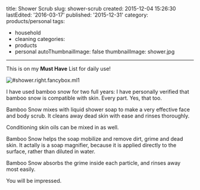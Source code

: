 title: Shower Scrub
slug: shower-scrub
created: 2015-12-04 15:26:30
lastEdited: '2016-03-17'
published: '2015-12-31'
category: products/personal
tags:
  - household
  - cleaning
categories:
  - products
  - personal
autoThumbnailImage: false
thumbnailImage: shower.jpg
---
This is on my **Must Have** List for daily use!
<!-- more -->
![#shower.right.fancybox.ml1](@pathToMe/shower.jpg "Scrub-a-dub clean")

I have used bamboo snow for two full years:  I have personally verified that bamboo snow is compatible with skin.  Every part.  Yes, that too.

Bamboo Snow mixes with liquid shower soap to make a very effective face and body scrub.  It cleans away dead skin with ease and rinses thoroughly.

Conditioning skin oils can be mixed in as well.

Bamboo Snow helps the soap mobilize and remove dirt, grime and dead skin.  It actally is a soap magnifier, because it is applied directly to the surface, rather than diluted in water.

Bamboo Snow absorbs the grime inside each particle, and rinses away most easily.

You will be impressed.
